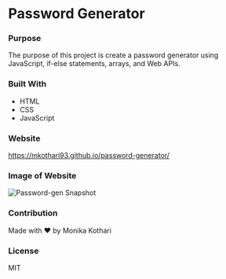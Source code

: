 # Password Generator

### Purpose
The purpose of this project is create a password generator using JavaScript, if-else statements, arrays, and Web APIs. 

### Built With
* HTML
* CSS
* JavaScript

### Website
https://mkothari93.github.io/password-generator/

### Image of Website
![Password-gen Snapshot](https://user-images.githubusercontent.com/90233589/136890635-b4115fd5-d992-4913-9dc7-574ae05ec766.PNG)

### Contribution
Made with ❤️ by Monika Kothari

### License
MIT

